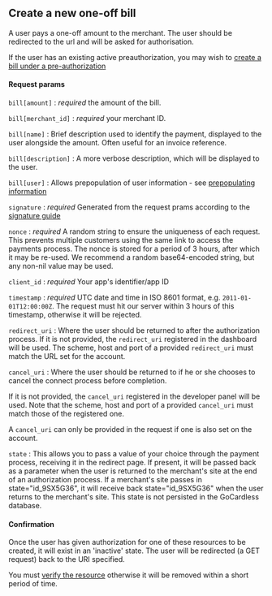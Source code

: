 ## Create a new one-off bill

A user pays a one-off amount to the merchant. The user should be redirected to the url and will be asked for authorisation.

If the user has an existing active preauthorization, you may wish to [create a bill under a pre-authorization]()

#### Request params

`bill[amount]`
:	_required_ the amount of the bill.

`bill[merchant_id]`
:	_required_ your merchant ID.

`bill[name]`
:	Brief description used to identify the payment, displayed to the user alongside the amount. Often useful for an invoice reference.

`bill[description]`
:	A more verbose description, which will be displayed to the user.

`bill[user]`
: Allows prepopulation of user information - see [prepopulating information]()

`signature`
: _required_ Generated from the request prams according to the [signature guide]()

`nonce`
: _required_ A random string to ensure the uniqueness of each request. This prevents multiple customers using the same link to access the payments process. The nonce is stored for a period of 3 hours, after which it may be re-used. We recommend a random base64-encoded string, but any non-nil value may be used.

`client_id`
: _required_ Your app's identifier/app ID

`timestamp`
: _required_ UTC date and time in ISO 8601 format, e.g. `2011-01-01T12:00:00Z`. The request must hit our server within 3 hours of this timestamp, otherwise it will be rejected.

`redirect_uri`
: Where the user should be returned to after the authorization process. If it is not provided, the `redirect_uri` registered in the dashboard will be used. The scheme, host and port of a provided `redirect_uri` must match the URL set for the account.

`cancel_uri`
: Where the user should be returned to if he or she chooses to cancel the connect process before completion.

If it is not provided, the `cancel_uri` registered in the developer panel will be used. Note that the scheme, host and port of a provided  `cancel_uri` must match those of the registered one.

A `cancel_uri` can only be provided in the request if one is also set on the account.

`state`
: This allows you to pass a value of your choice through the payment process, receiving it in the redirect page. If present, it will be passed back as a parameter when the user is returned to the merchant's site at the end of an authorization process. If a merchant's site passes in state="id_9SX5G36", it will receive back state="id_9SX5G36" when the user returns to the merchant's site. This state is not persisted in the GoCardless database.


#### Confirmation

Once the user has given authorization for one of these resources to be created, it will exist in an 'inactive' state. The user will be redirected (a GET request) back to the URI specified.

You must [verify the resource]() otherwise it will be removed within a short period of time.
